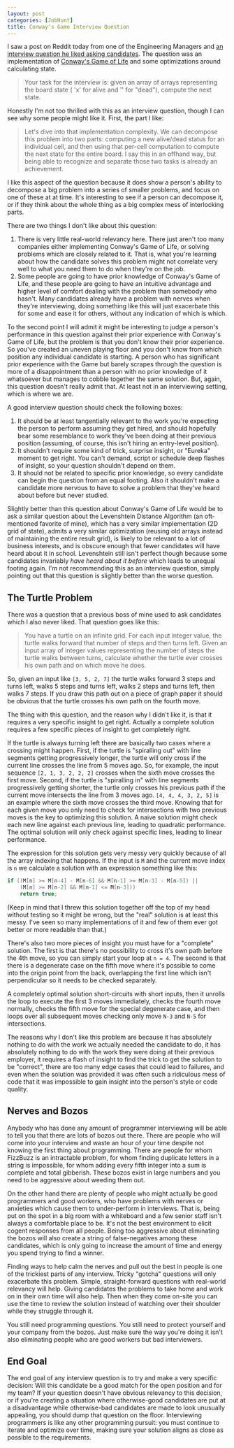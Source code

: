 ```yaml
---
layout: post
categories: [JobHunt]
title: Conway's Game Interview Question
---
```


I saw a post on Reddit today from one of the Engineering Managers and [an interview question he liked asking candidates](https://alexgolec.dev/reddit-interview-problems-the-game-of-life/). The question was an implementation of [Conway's Game of Life]() and some optimizations around calculating state.

> Your task for the interview is: given an array of arrays representing the board state ( 'x' for alive and '' for "dead"), compute the next state.

Honestly I'm not too thrilled with this as an interview question, though I can see why some people might like it. First, the part I like:

> Let's dive into that implementation complexity. We can decompose this problem into two parts: computing a new alive/dead status for an individual cell, and then using that per-cell computation to compute the next state for the entire board.
> I say this in an offhand way, but being able to recognize and separate those two tasks is already an achievement.

I like this aspect of the question because it does show a person's ability to decompose a big problem into a series of smaller problems, and focus on one of these at at time. It's interesting to see if a person can decompose it, or if they think about the whole thing as a big complex mess of interlocking parts. 

There are two things I don't like about this question:

1. There is very little real-world relevancy here. There just aren't too many companies either implementing Conway's Game of Life, or solving problems which are closely related to it. That is, what you're learning about how the candidate solves this problem might not correlate very well to what you need them to do when they're on the job. 
2. Some people are going to have prior knowledge of Conway's Game of Life, and these people are going to have an intuitive advantage and higher level of comfort dealing with the problem than somebody who hasn't. Many candidates already have a problem with nerves when they're interviewing, doing something like this will just exacerbate this for some and ease it for others, without any indication of which is which.

To the second point I will admit it might be interesting to judge a person's performance in this question against their prior experience with Conway's Game of Life, but the problem is that you don't know their prior experience. So you've created an uneven playing floor and you don't know from which position any individual candidate is starting. A person who has significant prior experience with the Game but barely scrapes through the question is more of a disappointment than a person with no prior knowledge of it whatsoever but manages to cobble together the same solution. But, again, this question doesn't really admit that. At least not in an interviewing setting, which is where we are.

A good interview question should check the following boxes:

1. It should be at least tangentially relevant to the work you're expecting the person to perform assuming they get hired, and should hopefully bear some resemblance to work they've been doing at their previous position (assuming, of course, this isn't hiring an entry-level position).
2. It shouldn't require some kind of trick, surprise insight, or "Eureka" moment to get right. You can't demand, script or schedule deep flashes of insight, so your question shouldn't depend on them.
3. It should not be related to specific prior knowledge, so every candidate can begin the question from an equal footing. Also it shouldn't make a candidate more nervous to have to solve a problem that they've heard about before but never studied. 

Slightly better than this question about Conway's Game of Life would be to ask a similar question about the Levenshtein Distance Algorithm (an oft-mentioned favorite of mine), which has a very similar implementation (2D grid of state), admits a very similar optimization (reusing old arrays instead of maintaining the entire result grid), is likely to be relevant to a lot of business interests, and is obscure enough that fewer candidates will have heard about it in school. Levenshtein still isn't perfect though because some candidates invariably *have heard about it before* which leads to unequal footing again. I'm not recommending this as an interview question, simply pointing out that this question is slightly better than the worse question. 

## The Turtle Problem

There was a question that a previous boss of mine used to ask candidates which I also never liked. That question goes like this:

> You have a turtle on an infinite grid. For each input integer value, the turtle walks forward that number of steps and then turns left. Given an input array of integer values representing the number of steps the turtle walks between turns, calculate whether the turtle ever crosses his own path and on which move he does.

So, given an input like `[3, 5, 2, 7]` the turtle walks forward 3 steps and turns left, walks 5 steps and turns left, walks 2 steps and turns left, then walks 7 steps. If you draw this path out on a piece of graph paper it should be obvious that the turtle crosses his own path on the fourth move.

The thing with this question, and the reason why I didn't like it, is that it requires a very specific insight to get right. Actually a complete solution requires a few specific pieces of insight to get completely right. 

If the turtle is always turning left there are basically two cases where a crossing might happen. First, if the turtle is "spiralling out" with line segments getting progressively longer, the turtle will only cross if the current line crosses the line from 5 moves ago. So, for example, the input sequence `[2, 1, 3, 2, 2, 2]` crosses when the sixth move crosses the first move. Second, if the turtle is "spiralling in" with line segments progressively getting shorter, the turtle only crosses his previous path if the current move intersects the line from 3 moves ago. `[4, 4, 4, 3, 2, 5]` is an example where the sixth move crosses the third move. Knowing that for each given move you only need to check for intersections with two previous moves is the key to optimizing this solution. A naive solution might check each new line against each previous line, leading to quadratic performance. The optimal solution will only check against specific lines, leading to linear performance. 

The expression for this solution gets very messy very quickly because of all the array indexing that happens. If the input is `M` and the current move index is `n` we calculate a solution with an expression something like this:

```csharp
if ((M[n] >= M[n-4] - M[n-6] && M[n-1] >= M[n-3] - M[n-5]) ||
    (M[n] >= M[n-2] && M[n-1] <= M[n-3]))
    return true;
```

(Keep in mind that I threw this solution together off the top of my head without testing so it might be wrong, but the "real" solution is at least this messy. I've seen so many implementations of it and few of them ever got better or more readable than that.)

There's also two more pieces of insight you must have for a "complete" solution. The first is that there's no possibility to cross it's own path before the 4th move, so you can simply start your loop at `n = 4`. The second is that there is a degenerate case on the fifth move where it's possible to come into the origin point from the back, overlapping the first line which isn't perpendicular so it needs to be checked separately. 

A completely optimal solution short-circuits with short inputs, then it unrolls the loop to execute the first 3 moves immediately, checks the fourth move normally, checks the fifth move for the special degenerate case, and then loops over all subsequent moves checking only move `N-3` and `N-5` for intersections.

The reasons why I don't like this problem are because it has absolutely nothing to do with the work we actually needed the candidate to do, it has absolutely nothing to do with the work they were doing at their previous employer, it requires a flash of insight to find the trick to get the solution to be "correct", there are too many edge cases that could lead to failures, and even when the solution was provided it was often such a ridiculous mess of code that it was impossible to gain insight into the person's style or code quality. 

## Nerves and Bozos

Anybody who has done any amount of programmer interviewing will be able to tell you that there are lots of bozos out there. There are people who will come into your interview and waste an hour of your time despite not knowing the first thing about programming. There are people for whom FizzBuzz is an intractable problem, for whom finding duplicate letters in a string is impossible, for whom adding every fifth integer into a sum is complete and total gibberish. These bozos exist in large numbers and you need to be aggressive about weeding them out. 

On the other hand there are plenty of people who might actually be good programmers and good workers, who have problems with nerves or anxieties which cause them to under-perform in interviews. That is, being put on the spot in a big room with a whiteboard and a few senior staff isn't always a comfortable place to be. It's not the best environment to elicit cogent responses from all people. Being too aggressive about eliminating the bozos will also create a string of false-negatives among these candidates, which is only going to increase the amount of time and energy you spend trying to find a winner. 

Finding ways to help calm the nerves and pull out the best in people is one of the trickiest parts of any interview. Tricky "gotcha" questions will only exacerbate this problem. Simple, straight-forward questions with real-world relevancy will help. Giving candidates the problems to take home and work on in their own time will also help. Then when they come on-site you can use the time to review the solution instead of watching over their shoulder while they struggle through it.

You still need programming questions. You still need to protect yourself and your company from the bozos. Just make sure the way you're doing it isn't also eliminating people who are good workers but bad interviewers.

## End Goal

The end goal of any interview question is to try and make a very specific decision: Will this candidate be a good match for the open position and for my team? If your question doesn't have obvious relevancy to this decision, or if you're creating a situation where otherwise-good candidates are put at a disadvantage while otherwise-bad candidates are made to look unusually appealing, you should dump that question on the floor. Interviewing programmers is like any other programming pursuit: you must continue to iterate and optimize over time, making sure your solution aligns as close as possible to the requirements. 
